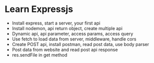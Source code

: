 # Learn Expressjs
- Install express, start a server, your first api
- Install nodemon, api return object, create multiple api
- Dynamic api, api parameter, access params, access query
- Use fetch to load data from server, middleware, handle cors
- Create POST api, install postman, read post data, use body parser
- Post data from website and read post api response
- res.sendFile in get method